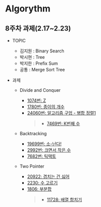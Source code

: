 # Algorythm

## 8주차 과제(2.17~2.23)

- TOPIC
  - 김지원 : Binary Search
  - 박시현 : Tree
  - 박지한 : Prefix Sum
  - 공통 : Merge Sort Tree
- 과제

  - Divide and Conquer

    - [1074번: Z](https://www.acmicpc.net/problem/1780)
    - [1780번: 종이의 개수](https://www.acmicpc.net/problem/1780)
    - [24060번: 알고리즘 구업 - 병합 정렬1](https://www.acmicpc.net/problem/24060)
      > - [7469번: K번째 수](https://www.acmicpc.net/problem/7469)

  - Backtracking
    - [19699번: 소-난다!](https://www.acmicpc.net/problem/19699)
    - [2992번: 크면서 작은 수](https://www.acmicpc.net/problem/2992)
    - [7682번: 틱택토](https://www.acmicpc.net/problem/7682)
  - Two Pointer
    - [20922: 겹치는 건 싫어](https://www.acmicpc.net/problem/20922)
    - [2230: 수 고르기](https://www.acmicpc.net/problem/2230)
    - [1806: 부분합](https://www.acmicpc.net/problem/1806)
      > - [11728: 배열 합치기](https://www.acmicpc.net/problem/11728)
